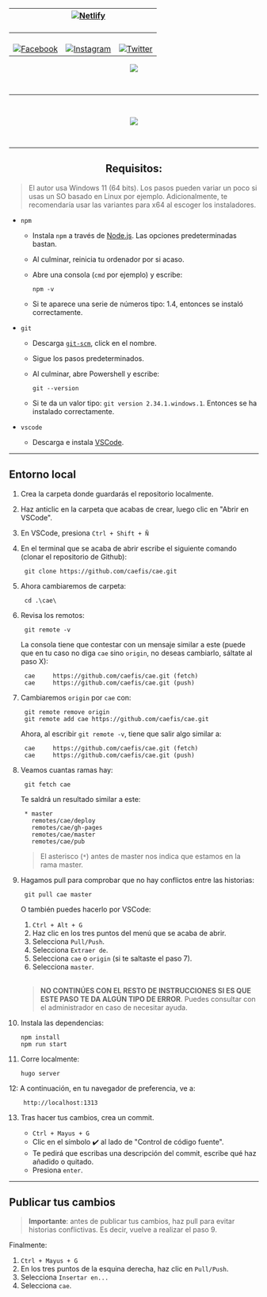 <center>

||[![Netlify](https://api.netlify.com/api/v1/badges/abc167f5-8dee-48db-a7da-3c97c18849be/deploy-status)](https://app.netlify.com/sites/caefis/deploys)<br><br>||
|-|-|-|
|<br> [![Facebook](https://img.shields.io/badge/Facebook-1877F2?style=for-the-badge&logo=facebook&logoColor=white)](https://www.facebook.com/caefisica)| <br> [![Instagram](https://img.shields.io/badge/Instagram-E4405F?style=for-the-badge&logo=instagram&logoColor=white)](https://www.instagram.com/caefisica)| <br> [![Twitter](https://img.shields.io/badge/Twitter-1DA1F2?style=for-the-badge&logo=twitter&logoColor=white)](https://twitter.com/caefisica)|

</center>

<p align="center" href="https://github.com/caefis/cae">
  <img src="https://github-readme-stats.vercel.app/api/pin/?username=caefis&repo=cae" />
</p></br>

---

<br>
<p align="center" href="https://github.com/caefis/cae/graphs/contributors">
  <img src="https://contrib.rocks/image?repo=caefis/cae" />
</p>
</br>

---

<h2 align="center"><b>Requisitos:</b></h3> 

> El autor usa Windows 11 (64 bits). Los pasos pueden variar un poco si usas un SO basado en Linux por ejemplo. Adicionalmente, te recomendaría usar las variantes para x64 al escoger los instaladores.

* `npm`
  * Instala `npm` a través de [Node.js](https://nodejs.org/es/download/). Las opciones predeterminadas bastan. 
  * Al culminar, reinicia tu ordenador por si acaso.
  * Abre una consola (`cmd` por ejemplo) y escribe:

        npm -v
  * Si te aparece una serie de números tipo: 1.4, entonces se instaló correctamente.

* `git`
  * Descarga [`git-scm`](https://git-scm.com/downloads), click en el nombre.
  * Sigue los pasos predeterminados.
  * Al culminar, abre Powershell y escribe: 

        git --version
  * Si te da un valor tipo: `git version 2.34.1.windows.1`. Entonces se ha instalado correctamente.
* `vscode`
  * Descarga e instala [VSCode](https://code.visualstudio.com/download).

---
## Entorno local

1. Crea la carpeta donde guardarás el repositorio localmente.
2. Haz anticlic en la carpeta que acabas de crear, luego clic en "Abrir en VSCode".
3. En VSCode, presiona `Ctrl + Shift + Ñ`
4. En el terminal que se acaba de abrir escribe el siguiente comando (clonar el repositorio de Github):

        git clone https://github.com/caefis/cae.git

5. Ahora cambiaremos de carpeta:
        
        cd .\cae\

6. Revisa los remotos:

        git remote -v
  
    La consola tiene que contestar con un mensaje similar a este (puede que en tu caso no diga `cae` sino `origin`, no deseas cambiarlo, sáltate al paso X):

        cae     https://github.com/caefis/cae.git (fetch)
        cae     https://github.com/caefis/cae.git (push)

7. Cambiaremos `origin` por `cae` con:

        git remote remove origin
        git remote add cae https://github.com/caefis/cae.git

    Ahora, al escribir `git remote -v`, tiene que salir algo similar a:

        cae     https://github.com/caefis/cae.git (fetch)
        cae     https://github.com/caefis/cae.git (push)

8. Veamos cuantas ramas hay:

        git fetch cae

   Te saldrá un resultado similar a este:

        * master
          remotes/cae/deploy
          remotes/cae/gh-pages
          remotes/cae/master
          remotes/cae/pub

    > El asterisco (`*`) antes de master nos indica que estamos en la rama master.

9. Hagamos pull para comprobar que no hay conflictos entre las historias:

        git pull cae master

    O también puedes hacerlo por VSCode:
      
      1. `Ctrl + Alt + G`
      2. Haz clic en los tres puntos del menú que se acaba de abrir.
      3. Selecciona `Pull/Push`.
      4. Selecciona `Extraer de`.
      5. Selecciona `cae` o `origin` (si te saltaste el paso 7).
      6. Selecciona `master`.

      </br>
  
    > **NO CONTINÚES CON EL RESTO DE INSTRUCCIONES SI ES QUE ESTE PASO TE DA ALGÚN TIPO DE ERROR**. Puedes consultar con el administrador en caso de necesitar ayuda.

10. Instala las dependencias:

        npm install
        npm run start

11. Corre localmente: 

        hugo server

12: A continuación, en tu navegador de preferencia, ve a:
        
        http://localhost:1313

13. Tras hacer tus cambios, crea un commit.

    * `Ctrl + Mayus + G`
    * Clic en el símbolo ✔️ al lado de "Control de código fuente".
    * Te pedirá que escribas una descripción del commit, escribe qué haz añadido o quitado.
    * Presiona `enter`.
---

## Publicar tus cambios

> **Importante**: antes de publicar tus cambios, haz pull para evitar historias conflictivas. Es decir, vuelve a realizar el paso 9.

Finalmente:

1. `Ctrl + Mayus + G`
2. En los tres puntos de la esquina derecha, haz clic en `Pull/Push`. 
3. Selecciona `Insertar en...`
4. Selecciona `cae`.
